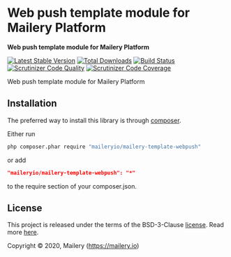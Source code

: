 # Web push template module for Mailery Platform

**Web push template module for Mailery Platform**

[![Latest Stable Version](https://poser.pugx.org/maileryio/mailery-template-webpush/v/stable)](https://packagist.org/packages/maileryio/mailery-template-webpush)
[![Total Downloads](https://poser.pugx.org/maileryio/mailery-template-webpush/downloads)](https://packagist.org/packages/maileryio/mailery-template-webpush)
[![Build Status](https://travis-ci.com/maileryio/mailery-template-webpush.svg?branch=master)](https://travis-ci.com/maileryio/mailery-template-webpush)
[![Scrutinizer Code Quality](https://img.shields.io/scrutinizer/g/maileryio/mailery-template-webpush.svg)](https://scrutinizer-ci.com/g/maileryio/mailery-template-webpush/)
[![Scrutinizer Code Coverage](https://img.shields.io/scrutinizer/coverage/g/maileryio/mailery-template-webpush.svg)](https://scrutinizer-ci.com/g/maileryio/mailery-template-webpush/)

Web push template module for Mailery Platform

## Installation

The preferred way to install this library is through [composer](http://getcomposer.org/download/).

Either run

```sh
php composer.phar require "maileryio/mailery-template-webpush"
```

or add

```json
"maileryio/mailery-template-webpush": "*"
```

to the require section of your composer.json.

## License

This project is released under the terms of the BSD-3-Clause [license](LICENSE).
Read more [here](http://choosealicense.com/licenses/bsd-3-clause).

Copyright © 2020, Mailery (https://mailery.io)
